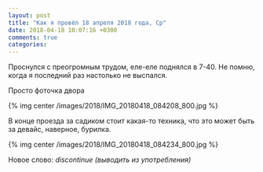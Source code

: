```yaml
---
layout: post
title: "Как я провёл 18 апреля 2018 года, Ср"
date: 2018-04-18 10:07:16 +0300
comments: true
categories: 
---
```

Проснулся с преогромным трудом, еле-еле поднялся в 7-40. Не помню, когда я последний раз настолько не выспался.

Просто фоточка двора

{% img center /images/2018/IMG_20180418_084208_800.jpg %}

В конце проезда за садиком стоит какая-то техника, что это может быть за девайс, наверное, бурилка.

{% img center /images/2018/IMG_20180418_084234_800.jpg %}

Новое слово: *discontinue (выводить из употребления)* 